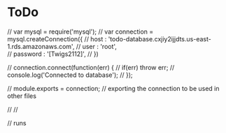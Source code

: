# ToDo 
// var mysql = require('mysql'); 
// var connection = mysql.createConnection({
//     host    : 'todo-database.cxjiy2ijjdts.us-east-1.rds.amazonaws.com',
//     user : 'root',  
//     password : '[Twigs2112]',
// })

// connection.connect(function(err) {
//     if(err) throw err;
//     console.log('Connected to database');
// });

// module.exports =  connection; // exporting the connection to be used in other files

// //


// runs 